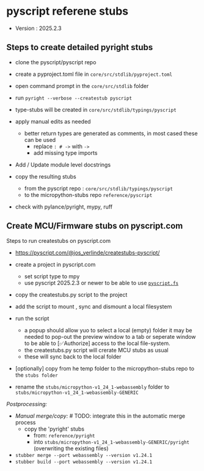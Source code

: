 # pyscript referene stubs 
 - Version : 2025.2.3

## Steps to create detailed pyright stubs 

- clone the pyscript/pyscript repo
- create a pyproject.toml file in `core/src/stdlib/pyproject.toml`
- open command prompt in the `core/src/stdlib` folder
- run `pyright --verbose --createstub pyscript`
- type-stubs will be created in `core/src/stdlib/typings/pyscript`

- apply manual edits as needed 
    - better return types are generated as comments, in most cased these can be used 
        - replace ` : # -> ` with ` -> `
        - add missing type imports 
- Add / Update module level docstrings 

- copy the resulting stubs 
  - from the pyscript repo : `core/src/stdlib/typings/pyscript`
  - to the micropython-stubs repo `reference/pyscript` 

- check with pylance/pyright, mypy, ruff

## Create MCU/Firmware stubs on pyscript.com
Steps to run createstubs on pyscript.com 
- https://pyscript.com/@jos_verlinde/createstubs-pyscript/

- create a project in pyscript.com
    - set script type to mpy 
    - use pyscript 2025.2.3 or newer to be able to use [`pyscript.fs`](https://docs.pyscript.net/2025.10.1/api/#pyscriptfs)
- copy the createstubs.py script to the project
- add the script to mount , sync and dismount a local filesystem

- run the script
    - a popup should allow yuo to select a local (empty) folder
      it may be needed to pop-out the preview window to a tab or seperate window to be able to [✅Authorize] access to the local file-system.
    - the createstubs.py script will crerate MCU stubs as usual
    - these will sync back to the local folder 
- [optionally] copy from he temp folder to the micropython-stubs repo to the `stubs folder`
- rename the `stubs/micropython-v1_24_1-webassembly` folder to `stubs/micropython-v1_24_1-webassembly-GENERIC` 

*Postprocessing:*
 - *Manual merge/copy:* # TODO: integrate this in the automatic merge process 
    - copy the 'pyright' stubs
        - from: `reference/pyright`
        - into `stubs/micropython-v1_24_1-webassembly-GENERIC/pyright` 
        (overwriting the existing files)
- `stubber merge --port webassembly --version v1.24.1`
- `stubber build --port webassembly --version v1.24.1`
